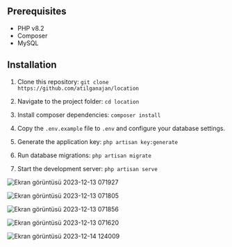 
## Prerequisites

- PHP v8.2
- Composer
- MySQL

## Installation

1. Clone this repository: `git clone https://github.com/atilganajan/location`

2. Navigate to the project folder: `cd location`

3. Install composer dependencies: `composer install`

4. Copy the `.env.example` file to `.env` and configure your database settings.

5. Generate the application key: `php artisan key:generate`

6. Run database migrations: `php artisan migrate`

7. Start the development server: `php artisan serve`

![Ekran görüntüsü 2023-12-13 071927](https://github.com/atilganajan/location/assets/84190481/b3c7e4d4-24a3-4c8d-850f-d7860961027d)

![Ekran görüntüsü 2023-12-13 071805](https://github.com/atilganajan/location/assets/84190481/67758c7c-1dc2-4ad5-b881-f744e7f8994d)

![Ekran görüntüsü 2023-12-13 071856](https://github.com/atilganajan/location/assets/84190481/98f0e170-2795-47b9-8a9a-81846435baeb)

![Ekran görüntüsü 2023-12-13 071620](https://github.com/atilganajan/location/assets/84190481/6e626e7d-40f6-48bf-95bf-fad6f1f1e198)

![Ekran görüntüsü 2023-12-14 124009](https://github.com/atilganajan/location/assets/84190481/0f46e3ec-6bb3-441a-a136-43b97f13ef91)
